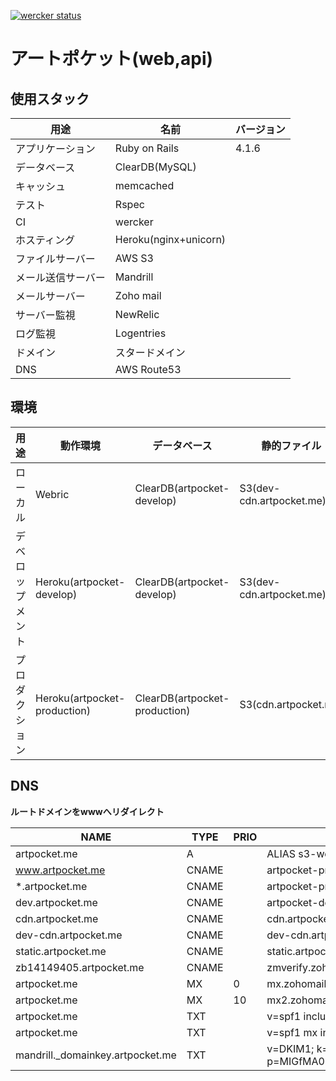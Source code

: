 [![wercker status](https://app.wercker.com/status/c4780fc9b210a5c21c81807b419b4d10/s "wercker status")](https://app.wercker.com/project/bykey/c4780fc9b210a5c21c81807b419b4d10)

# アートポケット(web,api)

## 使用スタック
|用途|名前|バージョン|
|---|---|---|
|アプリケーション|Ruby on Rails |4.1.6|
|データベース|ClearDB(MySQL)||
|キャッシュ|memcached||
|テスト|Rspec||
|CI|wercker||
|ホスティング|Heroku(nginx+unicorn)||
|ファイルサーバー|AWS S3||
|メール送信サーバー|Mandrill||
|メールサーバー|Zoho mail||
|サーバー監視|NewRelic||
|ログ監視|Logentries||
|ドメイン|スタードメイン||
|DNS|AWS Route53||


## 環境
|用途|動作環境|データベース|静的ファイル|
|---|---|---|---|
|ローカル|Webric|ClearDB(artpocket-develop)|S3(dev-cdn.artpocket.me)|
|デベロップメント|Heroku(artpocket-develop)|ClearDB(artpocket-develop)|S3(dev-cdn.artpocket.me)|
|プロダクション|Heroku(artpocket-production)|ClearDB(artpocket-production)|S3(cdn.artpocket.me)|

## DNS
**ルートドメインをwwwへリダイレクト**

|NAME|TYPE|PRIO|CONTENT|
|---|---|---|---|
|artpocket.me|A||ALIAS s3-website-ap-northeast-1.amazonaws.com|
|www.artpocket.me|CNAME||artpocket-production.herokuapp.com|
|*.artpocket.me|CNAME||artpocket-production.herokuapp.com|
|dev.artpocket.me|CNAME||artpocket-development.herokuapp.com|
|cdn.artpocket.me|CNAME||cdn.artpocket.me.s3-ap-northeast-1.amazonaws.com|
|dev-cdn.artpocket.me|CNAME||dev-cdn.artpocket.me.s3-ap-northeast-1.amazonaws.com|
|static.artpocket.me|CNAME||static.artpocket.me.s3-ap-northeast-1.amazonaws.com|
|zb14149405.artpocket.me|CNAME||zmverify.zoho.com|
|artpocket.me|MX|0|mx.zohomail.com|
|artpocket.me|MX|10|mx2.zohomail.com|
|artpocket.me|TXT||v=spf1 include:spf.mandrillapp.com ?all|
|artpocket.me|TXT||v=spf1 mx include:zoho.com ~all|
|mandrill._domainkey.artpocket.me|TXT||v=DKIM1; k=rsa; p=MIGfMA0GCSqGSIb3DQEBAQUAA4GNADCBiQKBgQCrLHiExVd55zd/IQ/J/mRwSRMAocV/hMB3jXwaHH36d9NaVynQFYV8NaWi69c1veUtRzGt7yAioXqLj7Z4TeEUoOLgrKsn8YnckaGs9i3B3tVFB+Ch/4mPhXWiNfNdynHWBcPcbJ8kjEQ2U8y78dHZj1YeRXXVvWob2OaKynO8/lQIDAQAB;|
